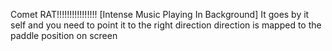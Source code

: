 Comet RAT!!!!!!!!!!!!!!!!
[Intense Music Playing In Background]
It goes by it self and you need to point it to the right direction
direction is mapped to the paddle position on screen
